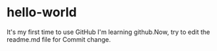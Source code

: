 # hello-world
It's my first time to use GitHub
I'm learning github.Now, try to edit the readme.md file for Commit change.
